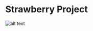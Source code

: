 # Strawberry Project

![alt text](https://github.com/yskim041/Strawberry-Project/blob/master/sample_rst/l1_rst.png?raw=true "Sample Result")
